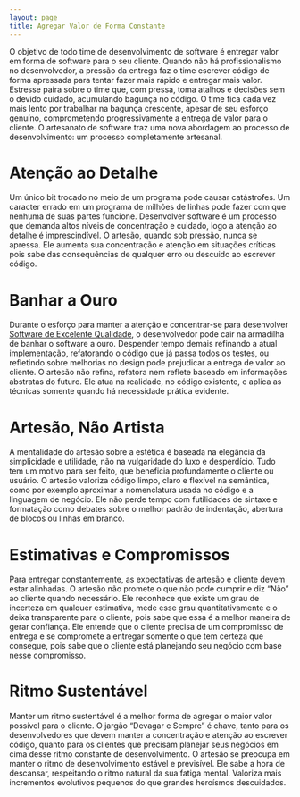 ```yaml
---
layout: page
title: Agregar Valor de Forma Constante
---
```


O objetivo de todo time de desenvolvimento de software é entregar valor em forma de software para o seu cliente. Quando não há profissionalismo no desenvolvedor, a pressão da entrega faz o time escrever código de forma apressada para tentar fazer mais rápido e entregar mais valor. Estresse paira sobre o time que, com pressa, toma atalhos e decisões sem o devido cuidado, acumulando bagunça no código. O time fica cada vez mais lento por trabalhar na bagunça crescente, apesar de seu esforço genuíno, comprometendo progressivamente a entrega de valor para o cliente. O artesanato de software traz uma nova abordagem ao processo de desenvolvimento: um processo completamente artesanal.

# Atenção ao Detalhe

Um único bit trocado no meio de um programa pode causar catástrofes. Um caracter errado em um programa de milhões de linhas pode fazer com que nenhuma de suas partes funcione. Desenvolver software é um processo que demanda altos níveis de concentração e cuidado, logo a atenção ao detalhe é imprescindível. O artesão, quando sob pressão, nunca se apressa. Ele aumenta sua concentração e atenção em situações críticas pois sabe das consequências de qualquer erro ou descuido ao escrever código.

# Banhar a Ouro

Durante o esforço para manter a atenção e concentrar-se para desenvolver [Software de Excelente Qualidade](software-de-excelente-qualidade.html), o desenvolvedor pode cair na armadilha de banhar o software a ouro. Despender tempo demais refinando a atual implementação, refatorando o código que já passa todos os testes, ou refletindo sobre melhorias no design pode prejudicar a entrega de valor ao cliente. O artesão não refina, refatora nem reflete baseado em informações abstratas do futuro. Ele atua na realidade, no código existente, e aplica as técnicas somente quando há necessidade prática evidente.

# Artesão, Não Artista

A mentalidade do artesão sobre a estética é baseada na elegância da simplicidade e utilidade, não na vulgaridade do luxo e desperdício. Tudo tem um motivo para ser feito, que beneficia profundamente o cliente ou usuário. O artesão valoriza código limpo, claro e flexível na semântica, como por exemplo aproximar  a nomenclatura usada no código e a linguagem de negócio. Ele não perde tempo com futilidades de sintaxe e formatação como debates sobre o melhor padrão de indentação, abertura de blocos ou linhas em branco.

# Estimativas e Compromissos

Para entregar constantemente, as expectativas de artesão e cliente devem estar alinhadas. O artesão não promete o que não pode cumprir e diz “Não” ao cliente quando necessário. Ele reconhece que existe um grau de incerteza em qualquer estimativa, mede esse grau quantitativamente e o deixa transparente para o cliente, pois sabe que essa é a melhor maneira de gerar confiança. Ele entende que o cliente precisa de um compromisso de entrega e se compromete a entregar somente o que tem certeza que consegue, pois sabe que o cliente está planejando seu negócio com base nesse compromisso.

# Ritmo Sustentável

Manter um ritmo sustentável é a melhor forma de agregar o maior valor possível para o cliente. O jargão “Devagar e Sempre” é chave, tanto para os desenvolvedores que devem manter a concentração e atenção ao escrever código, quanto para os clientes que precisam planejar seus negócios em cima desse ritmo constante de desenvolvimento. O artesão se preocupa em manter o ritmo de desenvolvimento estável e previsível. Ele sabe a hora de descansar, respeitando o ritmo natural da sua fatiga mental. Valoriza mais incrementos evolutivos pequenos do que grandes heroísmos descuidados.